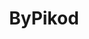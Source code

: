 ---
title: ByPikod
github: https://github.com/ByPikod
mode: dark
transition: 3s
archetype:
- Little Bit of Everything
- Badges | Tags | Icons
- Animation
---